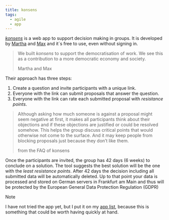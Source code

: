 ```yaml
---
title: konsens
tags:
  - agile
  - app
---
```

[<cite>konsens</cite>](https://konsens.it/) is a web app to support decision making in groups. It is developed by [Martha](https://martha-eierdanz.com) and [Max](https://max.hn)  and it´s free to use, even without signing in.

> We built <cite>konsens</cite> to support the democratisation of work. We see this as a contribution to a more democratic economy and society.
> <footer>Martha and Max</footer>

Their approach has three steps:

1. Create a question and invite participants with a unique link.
2. Everyone with the link can submit proposals that answer the question.
3. Everyone with the link can rate each submitted proposal with *resistance points*.

> Although asking how much someone is against a proposal might seem negative at first, it makes all participants think about their objections and if these objections are justified or could be resolved somehow. This helps the group discuss critical points that would otherwise not come to the surface. And it may keep people from blocking proposals just because they don’t like them.
> <footer>from the FAQ of konsens</footer>

Once the participants are invited, the group has 42 days (6 weeks) to conclude on a solution. The tool suggests the best solution will be the one with the *least resistance points*. After 42 days the decision including all submitted data will be automatically deleted. Up to that point your data is processed and stored on German servers in Frankfurt am Main and thus will be protected by the European General Data Protection Regulation (GDPR)

> [!NOTE]
> I have not tried the app yet, but I put it on my [app list](/blog/apps/), because this is something that could be worth having  quickly at hand.
